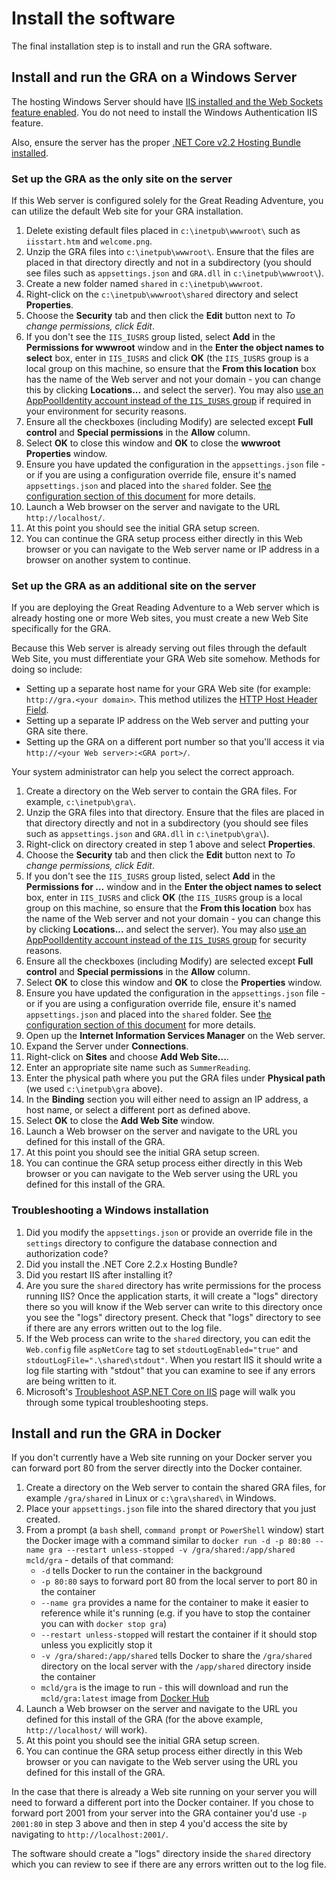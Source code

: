 # Install the software

The final installation step is to install and run the GRA software.

## Install and run the GRA on a Windows Server

The hosting Windows Server should have [IIS installed and the Web Sockets feature enabled](https://docs.microsoft.com/en-us/aspnet/core/host-and-deploy/iis/?view=aspnetcore-2.2#iis-configuration).  You do not need to install the Windows Authentication IIS feature.

Also, ensure the server has the proper [.NET Core v2.2 Hosting Bundle installed](https://docs.microsoft.com/en-us/aspnet/core/host-and-deploy/iis/?view=aspnetcore-2.2#install-the-net-core-hosting-bundle).

### Set up the GRA as the only site on the server

If this Web server is configured solely for the Great Reading Adventure, you can utilize the default Web site for your GRA installation.

1. Delete existing default files placed in `c:\inetpub\wwwroot\` such as `iisstart.htm` and `welcome.png`.
2. Unzip the GRA files into `c:\inetpub\wwwroot\`. Ensure that the files are placed in that directory directly and not in a subdirectory (you should see files such as `appsettings.json` and `GRA.dll` in `c:\inetpub\wwwroot\`).
3. Create a new folder named `shared` in `c:\inetpub\wwwroot`.
3. Right-click on the `c:\inetpub\wwwroot\shared` directory and select **Properties**.
4. Choose the **Security** tab and then click the **Edit** button next to *To change permissions, click Edit*.
5. If you don't see the `IIS_IUSRS` group listed, select **Add** in the **Permissions for wwwroot** window and in the **Enter the object names to select** box, enter in `IIS_IUSRS` and click **OK** (the `IIS_IUSRS` group is a local group on this machine, so ensure that the **From this location** box has the name of the Web server and not your domain - you can change this by clicking **Locations...** and select the server). You may also [use an AppPoolIdentity account instead of the `IIS_IUSRS` group](https://blogs.technet.microsoft.com/tristank/2011/12/22/iusr-vs-application-pool-identity-why-use-either/) if required in your environment for security reasons.
7. Ensure all the checkboxes (including Modify) are selected except **Full control** and **Special permissions** in the **Allow** column.
8. Select **OK** to close this window and **OK** to close the **wwwroot Properties** window.
9. Ensure you have updated the configuration in the `appsettings.json` file - or if you are using a configuration override file, ensure it's named `appsettings.json` and placed into the `shared` folder. See [the configuration section of this document](configuration) for more details.
10. Launch a Web browser on the server and navigate to the URL ``http://localhost/``.
11. At this point you should see the initial GRA setup screen.
12. You can continue the GRA setup process either directly in this Web browser or you can navigate to the Web server name or IP address in a browser on another system to continue.

### Set up the GRA as an additional site on the server

If you are deploying the Great Reading Adventure to a Web server which is already hosting one or more Web sites, you must create a new Web Site specifically for the GRA.

Because this Web server is already serving out files through the default Web Site, you must differentiate your GRA Web site somehow. Methods for doing so include:

* Setting up a separate host name for your GRA Web site (for example: `http://gra.<your domain>`. This method utilizes the [HTTP Host Header Field](http://www.w3.org/Protocols/rfc2616/rfc2616-sec14.html#sec14.23).
* Setting up a separate IP address on the Web server and putting your GRA site there.
* Setting up the GRA on a different port number so that you'll access it via `http://<your Web server>:<GRA port>/`.

Your system administrator can help you select the correct approach.

1. Create a directory on the Web server to contain the GRA files. For example, `c:\inetpub\gra\`.
2. Unzip the GRA files into that directory. Ensure that the files are placed in that directory directly and not in a subdirectory (you should see files such as `appsettings.json` and `GRA.dll` in `c:\inetpub\gra\`).
3. Right-click on directory created in step 1 above and select **Properties**.
4. Choose the **Security** tab and then click the **Edit** button next to *To change permissions, click Edit*.
5. If you don't see the `IIS_IUSRS` group listed, select **Add** in the **Permissions for ...** window and in the **Enter the object names to select** box, enter in `IIS_IUSRS` and click **OK** (the `IIS_IUSRS` group is a local group on this machine, so ensure that the **From this location** box has the name of the Web server and not your domain - you can change this by clicking **Locations...** and select the server). You may also [use an AppPoolIdentity account instead of the `IIS_IUSRS` group](https://blogs.technet.microsoft.com/tristank/2011/12/22/iusr-vs-application-pool-identity-why-use-either/) for security reasons.
6. Ensure all the checkboxes (including Modify) are selected except **Full control** and **Special permissions** in the **Allow** column.
7. Select **OK** to close this window and **OK** to close the **Properties** window.
8. Ensure you have updated the configuration in the `appsettings.json` file - or if you are using a configuration override file, ensure it's named `appsettings.json` and placed into the `shared` folder. See [the configuration section of this document](configuration) for more details.
9. Open up the **Internet Information Services Manager** on the Web server.
10. Expand the Server under **Connections**.
11. Right-click on **Sites** and choose **Add Web Site...**.
12. Enter an appropriate site name such as `SummerReading`.
13. Enter the physical path where you put the GRA files under **Physical path** (we used `c:\inetpub\gra` above).
14. In the **Binding** section you will either need to assign an IP address, a host name, or select a different port as defined above.
15. Select **OK** to close the **Add Web Site** window.
16. Launch a Web browser on the server and navigate to the URL you defined for this install of the GRA.
17. At this point you should see the initial GRA setup screen.
18. You can continue the GRA setup process either directly in this Web browser or you can navigate to the Web server using the URL you defined for this install of the GRA.

### Troubleshooting a Windows installation

1. Did you modify the `appsettings.json` or provide an override file in the `settings` directory to configure the database connection and authorization code?
2. Did you install the .NET Core 2.2.x Hosting Bundle?
3. Did you restart IIS after installing it?
4. Are you sure the `shared` directory has write permissions for the process running IIS? Once the application starts, it will create a "logs" directory there so you will know if the Web server can write to this directory once you see the "logs" directory present. Check that "logs" directory to see if there are any errors written out to the log file.
5. If the Web process can write to the `shared` directory, you can edit the `Web.config` file `aspNetCore` tag to set `stdoutLogEnabled="true"` and `stdoutLogFile=".\shared\stdout"`. When you restart IIS it should write a log file starting with "stdout" that you can examine to see if any errors are being written to it.
6. Microsoft's [Troubleshoot ASP.NET Core on IIS](https://docs.microsoft.com/en-us/aspnet/core/host-and-deploy/iis/troubleshoot?view=aspnetcore-2.2) page will walk you through some typical troubleshooting steps.

## Install and run the GRA in Docker

If you don't currently have a Web site running on your Docker server you can forward port 80 from the server directly into the Docker container.

1. Create a directory on the Web server to contain the shared GRA files, for example `/gra/shared` in Linux or `c:\gra\shared\` in Windows.
2. Place your `appsettings.json` file into the shared directory that you just created.
3. From a prompt (a `bash` shell, `command prompt` or `PowerShell` window) start the Docker image with a command similar to `docker run -d -p 80:80 --name gra --restart unless-stopped -v /gra/shared:/app/shared mcld/gra` - details of that command:
    - `-d` tells Docker to run the container in the background
    - `-p 80:80` says to forward port 80 from the local server to port 80 in the container
    - `--name gra` provides a name for the container to make it easier to reference while it's running (e.g. if you have to stop the container you can with `docker stop gra`)
    - `--restart unless-stopped` will restart the container if it should stop unless you explicitly stop it
    - `-v /gra/shared:/app/shared` tells Docker to share the `/gra/shared` directory on the local server with the `/app/shared` directory inside the container
    - `mcld/gra` is the image to run - this will download and run the `mcld/gra:latest` image from [Docker Hub](https://hub.docker.com/r/mcld/gra/)
4. Launch a Web browser on the server and navigate to the URL you defined for this install of the GRA (for the above example, `http://localhost/` will work).
5. At this point you should see the initial GRA setup screen.
6. You can continue the GRA setup process either directly in this Web browser or you can navigate to the Web server using the URL you defined for this install of the GRA.

In the case that there is already a Web site running on your server you will need to forward a different port into the Docker container. If you chose to forward port 2001 from your server into the GRA container you'd use `-p 2001:80` in step 3 above and then in step 4 you'd access the site by navigating to `http://localhost:2001/`.

The software should create a "logs" directory inside the `shared` directory which you can review to see if there are any errors written out to the log file.
